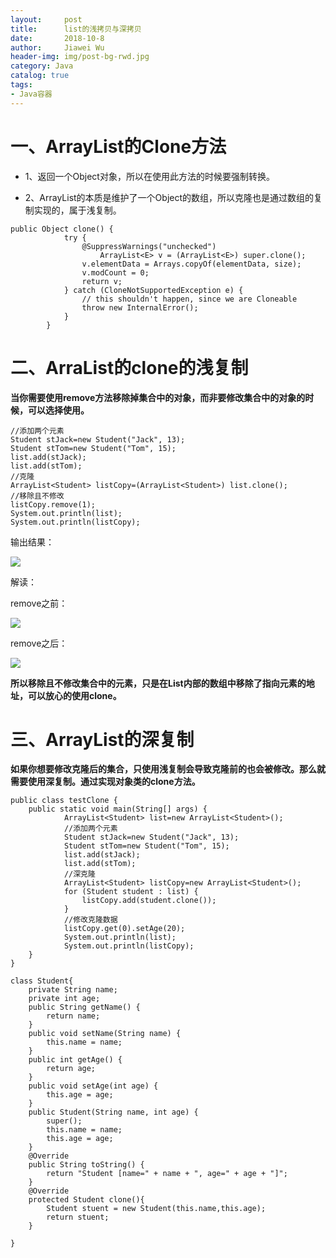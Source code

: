 ```yaml
---
layout:     post                  
title:      list的浅拷贝与深拷贝     
date:       2018-10-8            
author:     Jiawei Wu
header-img: img/post-bg-rwd.jpg  
category: Java   
catalog: true  
tags:                             
- Java容器 
---
```



# 一、ArrayList的Clone方法

- 1、返回一个Object对象，所以在使用此方法的时候要强制转换。

- 2、ArrayList的本质是维护了一个Object的数组，所以克隆也是通过数组的复制实现的，属于浅复制。

```
public Object clone() {
            try {
                @SuppressWarnings("unchecked")
                    ArrayList<E> v = (ArrayList<E>) super.clone();
                v.elementData = Arrays.copyOf(elementData, size);
                v.modCount = 0;
                return v;
            } catch (CloneNotSupportedException e) {
                // this shouldn't happen, since we are Cloneable
                throw new InternalError();
            }
        }
```

# 二、ArraList的clone的浅复制

**当你需要使用remove方法移除掉集合中的对象，而非要修改集合中的对象的时候，可以选择使用。**

```
//添加两个元素
Student stJack=new Student("Jack", 13);
Student stTom=new Student("Tom", 15);
list.add(stJack);
list.add(stTom);
//克隆
ArrayList<Student> listCopy=(ArrayList<Student>) list.clone();
//移除且不修改
listCopy.remove(1);
System.out.println(list);
System.out.println(listCopy);
```
输出结果：

![](https://gitee.com/wjw0215/blog_gitalk/raw/master/2018/10-8/1.png)

解读：

remove之前：

![](https://gitee.com/wjw0215/blog_gitalk/raw/master/2018/10-8/2.png)

remove之后：

![](https://gitee.com/wjw0215/blog_gitalk/raw/master/2018/10-8/3.png)

**所以移除且不修改集合中的元素，只是在List内部的数组中移除了指向元素的地址，可以放心的使用clone。**

# 三、ArrayList的深复制

**如果你想要修改克隆后的集合，只使用浅复制会导致克隆前的也会被修改。那么就需要使用深复制。通过实现对象类的clone方法。**

```
public class testClone {
    public static void main(String[] args) {
            ArrayList<Student> list=new ArrayList<Student>();
            //添加两个元素
            Student stJack=new Student("Jack", 13);
            Student stTom=new Student("Tom", 15);
            list.add(stJack);
            list.add(stTom);
            //深克隆
            ArrayList<Student> listCopy=new ArrayList<Student>();
            for (Student student : list) {
                listCopy.add(student.clone());
            }
            //修改克隆数据
            listCopy.get(0).setAge(20);
            System.out.println(list);
            System.out.println(listCopy);
    }
}
```
```
class Student{
    private String name;
    private int age;
    public String getName() {
        return name;
    }
    public void setName(String name) {
        this.name = name;
    }
    public int getAge() {
        return age;
    }
    public void setAge(int age) {
        this.age = age;
    }
    public Student(String name, int age) {
        super();
        this.name = name;
        this.age = age;
    }
    @Override
    public String toString() {
        return "Student [name=" + name + ", age=" + age + "]";
    }
    @Override
    protected Student clone(){
        Student stuent = new Student(this.name,this.age); 
        return stuent; 
    }
       
}
```
